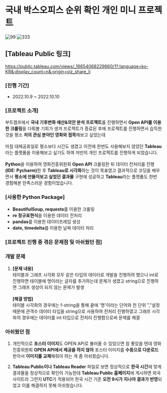 # 국내 박스오피스 순위 확인 개인 미니 프로젝트
![99](https://user-images.githubusercontent.com/109947297/210086961-747c3715-ff7d-4d54-966d-c1a160e6081b.jpg)
![333](https://user-images.githubusercontent.com/109947297/210086967-05488033-2fa1-44be-b114-cad934ab09fb.jpg)

## [Tableau Public 링크]

https://public.tableau.com/views/_16654068229660/1?:language=ko-KR&:display_count=n&:origin=viz_share_li

### [진행 기간]

- 2022.10.9 ~ 2022.10.10

### [프로젝트 소개]

부트캠프에서 **국내 기후변화 예산&의안 분석 프로젝트**를 진행하면서 **Open API를 이용한 크롤링**을 다뤄볼 기회가 생겨 프로젝트가 종료된 후에 프로젝트를 진행하면서 습득한 것을 평소 **저의 관심 분야인 영화와 접목**해보고 싶었는데 
<br><br> 마침 대체공휴일로 평소보다 시간도 생겼고 이전에 한번도 사용해보지 않았던 **Tableau**라는 플랫폼을 이용해보고 싶기도 하여 저만의 개인 프로젝트를 진행하게 되었습니다.
<br><br> **Python**을 이용하여 영화진흥위원회 **Open API** 크롤링한 뒤 데이터 전처리를 진행<b>(IDE: Pycharm)</b>한 후 **Tableau로 시각화**하는 것이 목표였고 결과적으로 코딩을 배우면서 **평소에 만들어보고 싶었던 결과물** 구현에 성공하고 **Tableau**라는 플랫폼도 한번 경험해본 만족스러운 경험이었습니다.

### [사용한 Python Package]

- **BeautifulSoup, requests**를 이용한 크롤링
- **re 정규표현식**을 이용한 데이터 전처리
- **pandas**를 이용한 데이터프레임 생성
- **date, timedelta**를 이용한 날짜 데이터 처리

### [프로젝트 진행 중 겪은 문제점 및 아쉬웠던 점]
### 개발 문제
1. **[문제 내용]**<br>
테이블과 그래프 시각화 모두 같은 타입의 데이터로 개발을 진행하려 했으나 int로 진행하면 테이블에 명이라는 글자를 추가하는데 문제가 생겼고 string으로 진행하면 그래프 생성이 되지 않는 문제가 발생<br><br>**[해결 방법]**<br>
테이블 시각화의 경우에는 f-string을 통해 끝에 '명'이라는 단어와 천 단위 ","설정 때문에 관객수 데이터 타입을 string으로 사용하여 전처리 진행하였고 그래프 시각화의 경우에는 데이터를 int 타입으로 전처리 진행함으로써 문제를 해결

### 아쉬웠던 점
1. 개인적으로 **포스터 이미지**도 OPEN API로 불러올 수 있었으면 참 좋았을 텐데 영화진흥위원회 **OPEN API에서 제공을 하지 않아** 포스터 이미지를 **수동으로 다운로드** 받아서 **이미지를 교체**해줘야 하는 게 좀 아쉬웠습니다.

2. **Tableau Public이나 Tableau Reader** 파일로 보면 정상적으로 **한국 시간**에 맞게 결과물을 정상적으로 확인이 가능한데 **Tableau Public 홈페이지**에 게시하면 외국 사이트라 그런지 **UTC**가 적용되어 한국 시간 기준 **오전 9시가 지나야 결과가 반영**되었고 이를 해결하지 못해 아쉬웠습니다.

